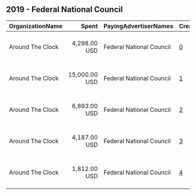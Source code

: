 ## 2019 - Federal National Council 
|OrganizationName|Spent|PayingAdvertiserNames|CreativeUrls|Impressions|Genders|AgeBrackets|CountryCodes|BillingAddresses|CandidateBallotInformation|
|:---|---:|:---|:---|---:|:---|:---|:---|:---|:---|
|Around The Clock|4,298.00 USD|Federal National Council|[0](https://www.snap.com/political-ads/asset/066d90f4b0176532ad2cd5989f7b8a8621df714f3cbdeb9a1b6db43f06cda25e?mediaType=png)|7,336,680||18+|united arab emirates|"Business Central Tower A, Office 2304A, Dubai Media City,Dubai,501918,AE"||
|Around The Clock|15,000.00 USD|Federal National Council|[1](https://www.snap.com/political-ads/asset/6f8b60f70e16634ac49fe33326ba2fb7e8a9ea1362cff663265099394c7eecf1?mediaType=mp4)|4,066,461||18+|united arab emirates|"Business Central Tower A, Office 2304A, Dubai Media City,Dubai,501918,AE"||
|Around The Clock|6,893.00 USD|Federal National Council|[2](https://www.snap.com/political-ads/asset/f058dd4aa9c18efbdbd47e975ec20bdb62a9ceb525c91debf3c27bd55bae4f17?mediaType=mp4)|3,251,748||18+|united arab emirates|"Business Central Tower A, Office 2304A, Dubai Media City,Dubai,501918,AE"||
|Around The Clock|4,187.00 USD|Federal National Council|[3](https://www.snap.com/political-ads/asset/9e88f41dd158ac5f1b0e41c727ae736ec30aa4da8804a5444d7e53cc78e0810f?mediaType=jpg)|1,183,287||18+|united arab emirates|"Business Central Tower A, Office 2304A, Dubai Media City,Dubai,501918,AE"||
|Around The Clock|1,812.00 USD|Federal National Council|[4](https://www.snap.com/political-ads/asset/f058dd4aa9c18efbdbd47e975ec20bdb62a9ceb525c91debf3c27bd55bae4f17?mediaType=mp4)|484,969||18+|united arab emirates|"Business Central Tower A, Office 2304A, Dubai Media City,Dubai,501918,AE"||
